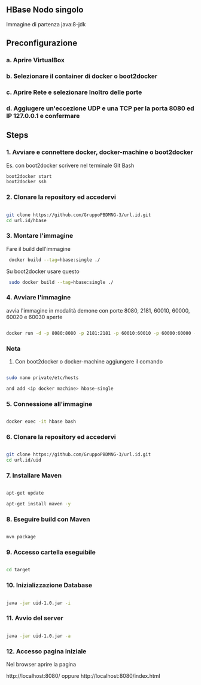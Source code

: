 HBase Nodo singolo
-----------------

Immagine di partenza java:8-jdk


Preconfigurazione
-----
### a. Aprire VirtualBox

### b. Selezionare il container di docker o boot2docker

### c. Aprire Rete e selezionare Inoltro delle porte

### d. Aggiugere un'eccezione UDP e una TCP per la porta 8080 ed IP 127.0.0.1 e confermare


Steps 
-----
### 1. Avviare e connettere docker, docker-machine o boot2docker

Es. con boot2docker scrivere nel terminale Git Bash
```bash
boot2docker start
boot2docker ssh
```


### 2. Clonare la repository ed accedervi

```bash

git clone https://github.com/GruppoPBDMNG-3/url.id.git
cd url.id/hbase

```


### 3. Montare l'immagine

Fare il build dell'immagine

```bash
 docker build --tag=hbase:single ./
```

Su boot2docker usare questo
```bash
 sudo docker build --tag=hbase:single ./
```


### 4. Avviare l'immagine

avvia l'immagine in modalità demone con porte 8080, 2181, 60010, 60000, 60020 e 60030 aperte
```bash

docker run -d -p 8080:8080 -p 2181:2181 -p 60010:60010 -p 60000:60000 -p 60020:60020 -p 60030:60030 --name hbase -h hbase hbase:single

```

### Nota

1.	Con boot2docker o docker-machine aggiungere il comando

```bash

sudo nano private/etc/hosts

and add <ip docker machine> hbase-single
```

### 5. Connessione all'immagine 

```bash

docker exec -it hbase bash

```


### 6. Clonare la repository ed accedervi

```bash

git clone https://github.com/GruppoPBDMNG-3/url.id.git
cd url.id/uid

```

### 7. Installare Maven
```bash

apt-get update

apt-get install maven -y

```

### 8. Eseguire build con Maven

```bash

mvn package

```

### 9. Accesso cartella eseguibile
```bash

cd target

```

### 10. Inizializzazione Database

```bash

java -jar uid-1.0.jar -i

```

### 11. Avvio del server

```bash

java -jar uid-1.0.jar -a

```

### 12. Accesso pagina iniziale

Nel browser aprire la pagina

http://localhost:8080/
oppure 
http://localhost:8080/index.html
